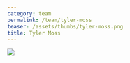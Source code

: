 ```yaml
---
category: team
permalink: /team/tyler-moss
teaser: /assets/thumbs/tyler-moss.png
title: Tyler Moss
---
```


<img src="/assets/img/tyler-moss.png" />

<!--
[Questionnare Answers](https://drive.google.com/open?id=11uZTl7UFIoKMEh48f_UU1qsXwOuMxeAKqTo--C4Cc6o)
-->

